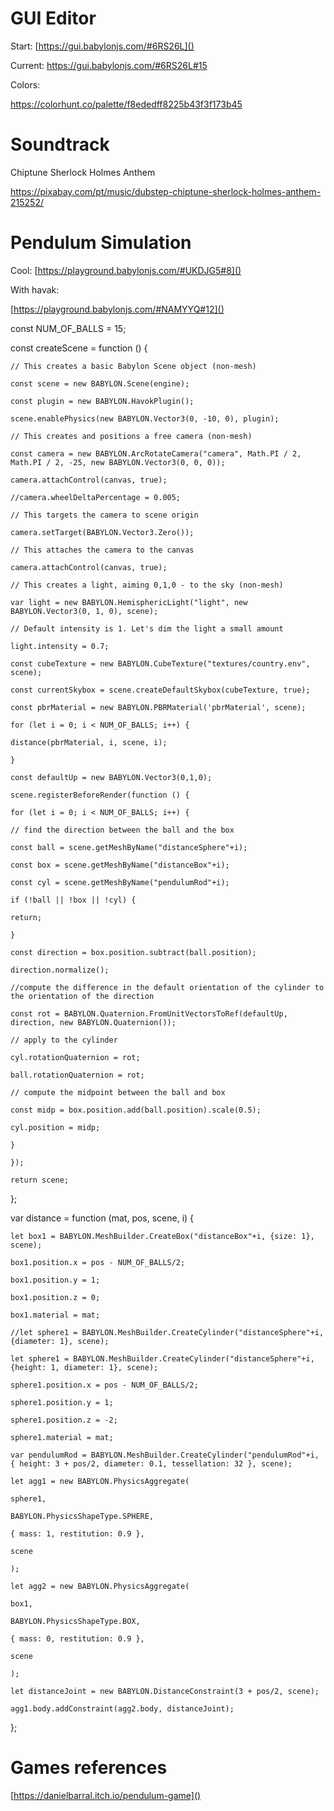 # GUI Editor

Start: [https://gui.babylonjs.com/#6RS26L]()

Current: https://gui.babylonjs.com/#6RS26L#15

Colors:

https://colorhunt.co/palette/f8ededff8225b43f3f173b45

# Soundtrack

Chiptune Sherlock Holmes Anthem

https://pixabay.com/pt/music/dubstep-chiptune-sherlock-holmes-anthem-215252/

# Pendulum Simulation

Cool: [https://playground.babylonjs.com/#UKDJG5#8]()

With havak:

[https://playground.babylonjs.com/#NAMYYQ#12]()

const NUM_OF_BALLS = 15;

const createScene = function () {

    // This creates a basic Babylon Scene object (non-mesh)

    const scene = new BABYLON.Scene(engine);

    const plugin = new BABYLON.HavokPlugin();

    scene.enablePhysics(new BABYLON.Vector3(0, -10, 0), plugin);

    // This creates and positions a free camera (non-mesh)

    const camera = new BABYLON.ArcRotateCamera("camera", Math.PI / 2, Math.PI / 2, -25, new BABYLON.Vector3(0, 0, 0));

    camera.attachControl(canvas, true);

    //camera.wheelDeltaPercentage = 0.005;

    // This targets the camera to scene origin

    camera.setTarget(BABYLON.Vector3.Zero());

    // This attaches the camera to the canvas

    camera.attachControl(canvas, true);

    // This creates a light, aiming 0,1,0 - to the sky (non-mesh)

    var light = new BABYLON.HemisphericLight("light", new BABYLON.Vector3(0, 1, 0), scene);

    // Default intensity is 1. Let's dim the light a small amount

    light.intensity = 0.7;

    const cubeTexture = new BABYLON.CubeTexture("textures/country.env", scene);

    const currentSkybox = scene.createDefaultSkybox(cubeTexture, true);

    const pbrMaterial = new BABYLON.PBRMaterial('pbrMaterial', scene);

    for (let i = 0; i < NUM_OF_BALLS; i++) {

    distance(pbrMaterial, i, scene, i);

    }

    const defaultUp = new BABYLON.Vector3(0,1,0);

    scene.registerBeforeRender(function () {

    for (let i = 0; i < NUM_OF_BALLS; i++) {

    // find the direction between the ball and the box

    const ball = scene.getMeshByName("distanceSphere"+i);

    const box = scene.getMeshByName("distanceBox"+i);

    const cyl = scene.getMeshByName("pendulumRod"+i);

    if (!ball || !box || !cyl) {

    return;

    }

    const direction = box.position.subtract(ball.position);

    direction.normalize();

    //compute the difference in the default orientation of the cylinder to the orientation of the direction

    const rot = BABYLON.Quaternion.FromUnitVectorsToRef(defaultUp, direction, new BABYLON.Quaternion());

    // apply to the cylinder

    cyl.rotationQuaternion = rot;

    ball.rotationQuaternion = rot;

    // compute the midpoint between the ball and box

    const midp = box.position.add(ball.position).scale(0.5);

    cyl.position = midp;

    }

    });

    return scene;

};

var distance = function (mat, pos, scene, i) {

    let box1 = BABYLON.MeshBuilder.CreateBox("distanceBox"+i, {size: 1}, scene);

    box1.position.x = pos - NUM_OF_BALLS/2;

    box1.position.y = 1;

    box1.position.z = 0;

    box1.material = mat;

    //let sphere1 = BABYLON.MeshBuilder.CreateCylinder("distanceSphere"+i, {diameter: 1}, scene);

    let sphere1 = BABYLON.MeshBuilder.CreateCylinder("distanceSphere"+i, {height: 1, diameter: 1}, scene);

    sphere1.position.x = pos - NUM_OF_BALLS/2;

    sphere1.position.y = 1;

    sphere1.position.z = -2;

    sphere1.material = mat;

    var pendulumRod = BABYLON.MeshBuilder.CreateCylinder("pendulumRod"+i, { height: 3 + pos/2, diameter: 0.1, tessellation: 32 }, scene);

    let agg1 = new BABYLON.PhysicsAggregate(

    sphere1,

    BABYLON.PhysicsShapeType.SPHERE,

    { mass: 1, restitution: 0.9 },

    scene

    );

    let agg2 = new BABYLON.PhysicsAggregate(

    box1,

    BABYLON.PhysicsShapeType.BOX,

    { mass: 0, restitution: 0.9 },

    scene

    );

    let distanceJoint = new BABYLON.DistanceConstraint(3 + pos/2, scene);

    agg1.body.addConstraint(agg2.body, distanceJoint);

};

# Games references

[https://danielbarral.itch.io/pendulum-game]()
